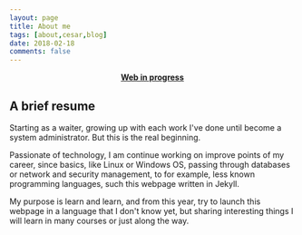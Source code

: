 ```yaml
---
layout: page
title: About me
tags: [about,cesar,blog]
date: 2018-02-18
comments: false
---
```

    
<center><a href="http://cesargarciasanchez.github.io"><b>Web in progress</b></a></center>


## A brief resume

Starting as a waiter, growing up with each work I've done until 
become a system administrator. But this is the real beginning.

Passionate of technology, I am continue working on improve points of my 
career, since basics, like Linux or Windows OS, passing through 
databases or network and security management, to for example, less known 
programming languages, such this webpage written in Jekyll.

My purpose is learn and learn, and from this year, try to launch this 
webpage in a language that I don't know yet, but sharing interesting things 
I will learn in many courses or just along the way.

